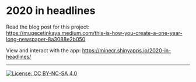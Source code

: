 # 2020 in headlines

Read the blog post for this project: https://mugecetinkaya.medium.com/this-is-how-you-create-a-one-year-long-newspaper-8a3088e2b050

View and interact with the app: https://minecr.shinyapps.io/2020-in-headlines/

---

[![License: CC BY-NC-SA 4.0](https://licensebuttons.net/l/by-nc-sa/4.0/80x15.png)](https://creativecommons.org/licenses/by-nc-sa/4.0/)
